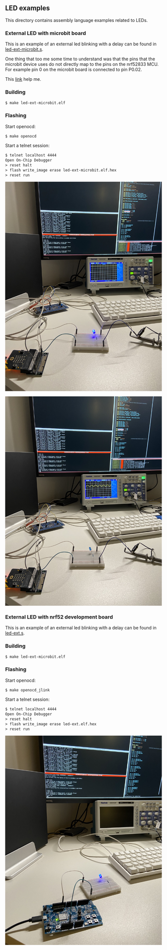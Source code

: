 ## LED examples
This directory contains assembly language examples related to LEDs.

### External LED with microbit board
This is an example of an external led blinking with a delay can be found in
[led-ext-microbit.s](./led-ext-microbid.s).

One thing that too me some time to understand was that the pins that the
microbit device uses do not directly map to the pins on the  nrf52833 MCU.
For example pin 0 on the microbit board is connected to pin P0.02.

This [link](https://tech.microbit.org/hardware/edgeconnector/) help me.

### Building
```console
$ make led-ext-microbit.elf
```

### Flashing
Start openocd:
```console
$ make openocd
```
Start a telnet session:
```console
$ telnet localhost 4444
Open On-Chip Debugger
> reset halt
> flash write_image erase led-ext-microbit.elf.hex
> reset run
```

![Microbit external Led example](./img/microbit-external-led-on.jpg "Microbit Example of LED on")

![Microbit external Led example](./img/microbit-external-led-off.jpg "Microbit Example of LED off")


### External LED with nrf52 development board
This is an example of an external led blinking with a delay can be found in
[led-ext.s](./led-ext.s).

### Building
```console
$ make led-ext-microbit.elf
```

### Flashing
Start openocd:
```console
$ make openocd_jlink
```

Start a telnet session:
```console
$ telnet localhost 4444
Open On-Chip Debugger
> reset halt
> flash write_image erase led-ext.elf.hex
> reset run
```

![nrf52 external Led example](./img/nrf52-external-led-on.jpg "nrf52 Example of LED on")
